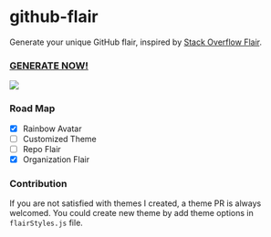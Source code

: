 # github-flair
Generate your unique GitHub flair, inspired by [Stack Overflow Flair](http://stackoverflow.com/users/flair). 

### [GENERATE NOW!](https://umanusorn.github.io/github-flair/) 

![](https://github.com/umanusorn/github-flair/blob/master/sample.PNG)

### Road Map
 - [x] Rainbow Avatar
 - [ ] Customized Theme
 - [ ] Repo Flair
 - [x] Organization Flair
 
### Contribution
If you are not satisfied with themes I created, a theme PR is always welcomed. You could create new theme by add theme options in `flairStyles.js` file.





